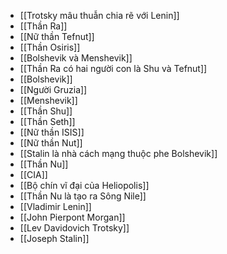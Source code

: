 - [[Trotsky mâu thuẫn chia rẽ với Lenin]]
- [[Thần Ra]]
- [[Nữ thần Tefnut]]
- [[Thần Osiris]]
- [[Bolshevik và Menshevik]]
- [[Thần Ra có hai người con là Shu và Tefnut]]
- [[Bolshevik]]
- [[Người Gruzia]]
- [[Menshevik]]
- [[Thần Shu]]
- [[Thần Seth]]
- [[Nữ thần ISIS]]
- [[Nữ thần Nut]]
- [[Stalin là nhà cách mạng thuộc phe Bolshevik]]
- [[Thần Nu]]
- [[CIA]]
- [[Bộ chín vĩ đại của Heliopolis]]
- [[Thần Nu là tạo ra Sông Nile]]
- [[Vladimir Lenin]]
- [[John Pierpont Morgan]]
- [[Lev Davidovich Trotsky]]
- [[Joseph Stalin]]

